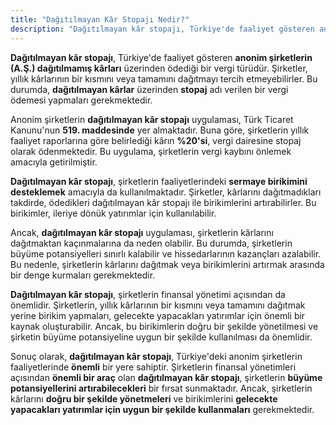```yaml
---
title: "Dağıtılmayan Kâr Stopajı Nedir?"
description: "Dağıtılmayan kâr stopajı, Türkiye'de faaliyet gösteren anonim şirketlerin (A.Ş.) dağıtılmamış kârları üzerinden ödediği bir vergi türüdür"
---
```


**Dağıtılmayan kâr stopajı**, Türkiye'de faaliyet gösteren **anonim şirketlerin (A.Ş.) dağıtılmamış kârları** üzerinden ödediği bir vergi türüdür. Şirketler, yıllık kârlarının bir kısmını veya tamamını dağıtmayı tercih etmeyebilirler. Bu durumda, **dağıtılmayan kârlar** üzerinden **stopaj** adı verilen bir vergi ödemesi yapmaları gerekmektedir.

Anonim şirketlerin **dağıtılmayan kâr stopajı** uygulaması, Türk Ticaret Kanunu'nun **519. maddesinde** yer almaktadır. Buna göre, şirketlerin yıllık faaliyet raporlarına göre belirlediği kârın **%20'si**, vergi dairesine stopaj olarak ödenmektedir. Bu uygulama, şirketlerin vergi kaybını önlemek amacıyla getirilmiştir.

**Dağıtılmayan kâr stopajı**, şirketlerin faaliyetlerindeki **sermaye birikimini desteklemek** amacıyla da kullanılmaktadır. Şirketler, kârlarını dağıtmadıkları takdirde, ödedikleri dağıtılmayan kâr stopajı ile birikimlerini artırabilirler. Bu birikimler, ileriye dönük yatırımlar için kullanılabilir.

Ancak, **dağıtılmayan kâr stopajı** uygulaması, şirketlerin kârlarını dağıtmaktan kaçınmalarına da neden olabilir. Bu durumda, şirketlerin büyüme potansiyelleri sınırlı kalabilir ve hissedarlarının kazançları azalabilir. Bu nedenle, şirketlerin kârlarını dağıtmak veya birikimlerini artırmak arasında bir denge kurmaları gerekmektedir.

**Dağıtılmayan kâr stopajı**, şirketlerin finansal yönetimi açısından da önemlidir. Şirketlerin, yıllık kârlarının bir kısmını veya tamamını dağıtmak yerine birikim yapmaları, gelecekte yapacakları yatırımlar için önemli bir kaynak oluşturabilir. Ancak, bu birikimlerin doğru bir şekilde yönetilmesi ve şirketin büyüme potansiyeline uygun bir şekilde kullanılması da önemlidir.

Sonuç olarak, **dağıtılmayan kâr stopajı**, Türkiye'deki anonim şirketlerin faaliyetlerinde **önemli** bir yere sahiptir. Şirketlerin finansal yönetimleri açısından **önemli bir araç** olan **dağıtılmayan kâr stopajı**, şirketlerin **büyüme potansiyellerini artırabilecekleri** bir fırsat sunmaktadır. Ancak, şirketlerin kârlarını **doğru bir şekilde yönetmeleri** ve birikimlerini **gelecekte yapacakları yatırımlar için uygun bir şekilde kullanmaları** gerekmektedir.
